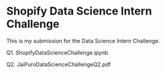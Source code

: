 # Shopify Data Science Intern Challenge

This is my submission for the Data Science Intern Challenge.

Q1. ShopifyDataScienceChallenge.ipynb

Q2. JaiPuroDataScienceChallengeQ2.pdf
